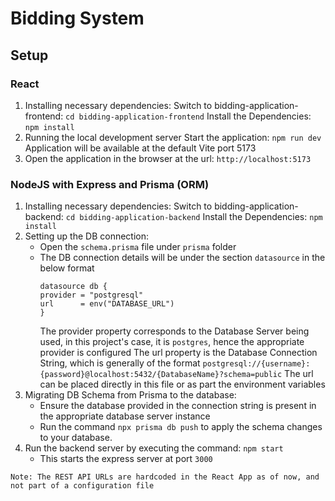 # Bidding System

## Setup

### React
1. Installing necessary dependencies:
   Switch to bidding-application-frontend: `cd bidding-application-frontend`
   Install the Dependencies: `npm install`
2. Running the local development server
   Start the application: `npm run dev`
   Application will be available at the default Vite port 5173
3. Open the application in the browser at the url: `http://localhost:5173`

### NodeJS with Express and Prisma (ORM)
1. Installing necessary dependencies:
   Switch to bidding-application-backend: `cd bidding-application-backend` 
   Install the Dependencies: `npm install`
2. Setting up the DB connection:
   - Open the `schema.prisma` file under `prisma` folder
   - The DB connection details will be under the section `datasource` in the below format
     ```
     datasource db {
     provider = "postgresql"
     url      = env("DATABASE_URL")
     }
     ```
     The provider property corresponds to the Database Server being used, in this project's case, it is `postgres`, hence the appropriate provider is configured
     The url property is the Database Connection String, which is generally of the format `postgresql://{username}:{password}@localhost:5432/{DatabaseName}?schema=public`
     The url can be placed directly in this file or as part the environment variables
3. Migrating DB Schema from Prisma to the database:
   - Ensure the database provided in the connection string is present in the appropriate database server instance
   - Run the command `npx prisma db push` to apply the schema changes to your database.
4. Run the backend server by executing the command: `npm start`
   - This starts the express server at port `3000`
  

```
Note: The REST API URLs are hardcoded in the React App as of now, and not part of a configuration file
```
